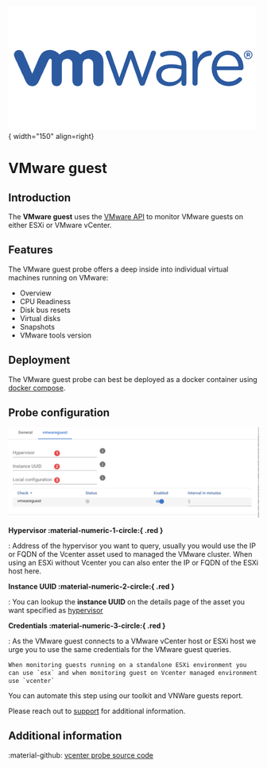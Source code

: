 ![VMware](../../../images/probe_vmware.png){ width="150" align=right}

# VMware guest

## Introduction

The **VMware guest** uses the [VMware API](https://www.vmware.com/support/pubs/sdk_pubs.html) to monitor VMware guests on either ESXi or VMware vCenter.

## Features

The VMware guest probe offers a deep inside into individual virtual machines running on VMware:

* Overview
* CPU Readiness
* Disk bus resets
* Virtual disks
* Snapshots
* VMware tools version

## Deployment

The VMware guest probe can best be deployed as a docker container using [docker compose](../appliance/docker-compose.yml).

## Probe configuration

![Rules screenshot vmwaregest config](../../../images/application_vmwarequest_config.png)

**Hypervisor :material-numeric-1-circle:{ .red }**

:   Address of the hypervisor you want to query, usually you would use the IP or FQDN of the Vcenter asset used to managed the VMware cluster. When using an ESXi without Vcenter you can also enter the IP or FQDN of the ESXi host here.

**Instance UUID :material-numeric-2-circle:{ .red }**

:   You can lookup the **instance UUID** on the details page of the asset you want specified as [hypervisor](#hypervisor-material-numeric-1-circle-red)

**Credentials :material-numeric-3-circle:{ .red }**

:   As the VMware guest connects to a VMware vCenter host or ESXi host we urge you to use the same credentials for the VMware guest queries.

    When monitoring guests running on a standalone ESXi environment you can use `esx` and when monitoring guest on Vcenter managed environment use `vcenter` 

You can automate this step using our toolkit and VNWare guests report.

Please reach out to [support](../../../introduction/support.md) for additional information.

## Additional information

:material-github: [vcenter probe source code](https://github.com/infrasonar/vcenter-probe)
